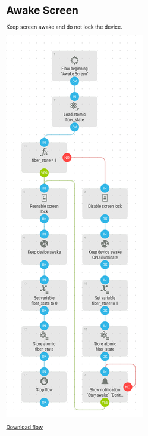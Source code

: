 # Awake Screen
Keep screen awake and do not lock the device.

![Flow](awake_screen.png)

[Download flow](awake_screen.flo)

